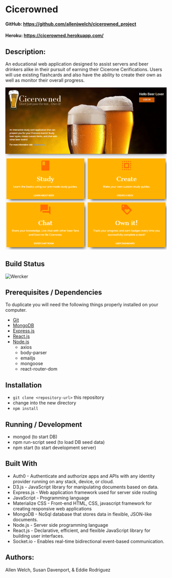 # Cicerowned

#### GitHub: https://github.com/allenjwelch/cicerowned_project
#### Heroku: https://cicerowned.herokuapp.com/

## Description:
An educational web application designed to assist servers and beer drinkers alike in their pursuit of earning their Cicerone Cerifications. Users will use existing flashcards and also have the ability to create their own as well as monitor their overall progress. 

![title image](/client/public/images/title.png)

## Build Status
![Wercker](https://img.shields.io/teamcity/codebetter/bt428.svg)

## Prerequisites / Dependencies
To duplicate you will need the following things properly installed on your computer.
* [Git](http://git-scm.com/)
* [MongoDB](https://www.mongodb.com/)
* [Express.js](https://expressjs.com/)
* [React.js](https://reactjs.org/)
* [Node.js](http://nodejs.org/)
  - axios
  - body-parser
  - emailjs
  - mongoose 
  - react-router-dom

## Installation
* `git clone <repository-url>` this repository
* change into the new directory
* `npm install`

## Running / Development
* mongod (to start DB)
* npm run-script seed (to load DB seed data)
* npm start (to start development server)

## Built With
- Auth0 - Authenticate and authorize apps and APIs with any identity provider running on any stack, device, or cloud.
- D3.js - JavaScript library for manipulating documents based on data. 
- Express.js - Web application framework used for server side routing
- JavaScript - Programming language
- Materialize CSS - Front-end HTML, CSS, javascript framework for creating responsive web applications
- MongoDB - NoSql database that stores data in flexible, JSON-like documents.
- Node.js - Server side programming language
- React.js -  Declarative, efficient, and flexible JavaScript library for building user interfaces.
- Socket.io - Enables real-time bidirectional event-based communication.


## Authors:  
Allen Welch, Susan Davenport, & Eddie Rodriguez